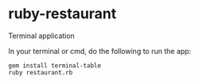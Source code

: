 # ruby-restaurant
Terminal application 

In your terminal or cmd, do the following to run the app:

 ```
 gem install terminal-table
 ruby restaurant.rb
 ```
